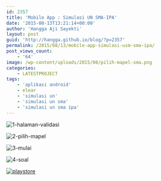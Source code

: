 ```yaml
---
id: 2357
title: 'Mobile App : Simulasi UN SMA-IPA'
date: '2015-08-13T13:21:14+00:00'
author: 'Hangga Aji Sayekti'
layout: post
guid: 'http://hangga.github.io/blog/?p=2357'
permalink: /2015/08/13/mobile-app-simulasi-usm-sma-ipa/
post_views_count:
    - '64'
image: /wp-content/uploads/2015/08/pilih-mapel-sma.png
categories:
    - LATESTPROJECT
tags:
    - 'aplikasi android'
    - elear
    - 'simulasi un'
    - 'simulasi un sma'
    - 'simulasi un sma ipa'
---
```


![1-halaman-validasi](http://hangga.github.io/blog/wp-content/uploads/2015/08/1-halaman-validasi-510x319.png)

![2-pilih-mapel](http://hangga.github.io/blog/wp-content/uploads/2015/08/2-pilih-mapel-510x319.png)

![3-mulai](http://hangga.github.io/blog/wp-content/uploads/2015/08/3-mulai-510x319.png)

![4-soal](http://hangga.github.io/blog/wp-content/uploads/2015/08/4-soal-510x319.png)

[![playstore](http://hangga.github.io/blog/wp-content/uploads/2014/02/playstore-300x98.png)](https://play.google.com/store/apps/details?id=com.hangga.smaipa)